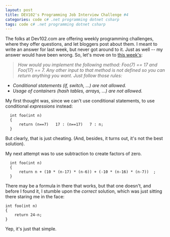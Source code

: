 ```yaml
---
layout: post
title: DEV102's Programming Job Interview Challenge #4
categories: code c# .net programming dotnet csharp
tags: code c# .net programming dotnet csharp
---
```


The folks at Dev102.com are offering weekly programming challenges, where they offer questions, and let bloggers post about them.  I meant to write an answer for last week, but never got around to it.  Just as well -- my answer would have been wrong.  So, let's move on to [this week's](http://www.dev102.com/2008/05/19/a-programming-job-interview-challenge-4/):
  > *How would you implement the following method: Foo(7) == 17 and Foo(17) == 7. Any other input to that method is not defined so you can return anything you want. Just follow those rules:*
  >
  - *Conditional statements (if, switch, ...) are not allowed.*
  - *Usage of containers (hash tables, arrays, ...) are not allowed.*
 
 My first thought was, since we can't use conditional statements, to use conditional *expressions* instead:
 
      int foo(int n)
      {          
          return (n==7)   17 : (n==17)   7 : n;
      }
      

But clearly, that is just cheating.  (And, besides, it turns out, it's not the best solution).

My next attempt was to use subtraction to create factors of zero.

      int foo(int n)
      {
          return n + (10 * (n-17) * (n-6)) + (-10 * (n-16) * (n-7))  ;
      }
      

There may be a formula in there that works, but that one doesn't, and before I found it, I stumble upon the *correct* solution, which was just sitting there staring me in the face:
  
    int foo(int n)
    {
     	return 24-n;
    } 
    
Yep, it's just that simple.
